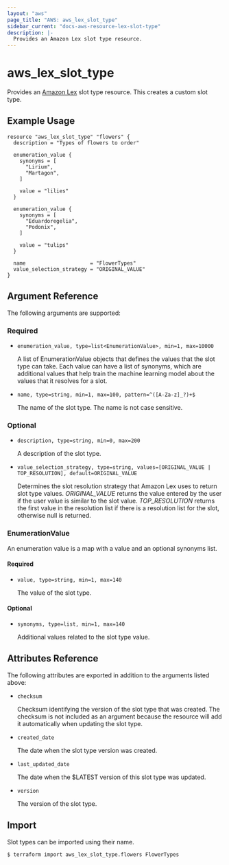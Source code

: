 ```yaml
---
layout: "aws"
page_title: "AWS: aws_lex_slot_type"
sidebar_current: "docs-aws-resource-lex-slot-type"
description: |-
  Provides an Amazon Lex slot type resource.
---
```


# aws_lex_slot_type

Provides an [Amazon Lex](https://docs.aws.amazon.com/lex/latest/dg/what-is.html) slot type resource.
This creates a custom slot type.

## Example Usage

```hcl
resource "aws_lex_slot_type" "flowers" {
  description = "Types of flowers to order"

  enumeration_value {
    synonyms = [
      "Lirium",
      "Martagon",
    ]

    value = "lilies"
  }

  enumeration_value {
    synonyms = [
      "Eduardoregelia",
      "Podonix",
    ]

    value = "tulips"
  }

  name                     = "FlowerTypes"
  value_selection_strategy = "ORIGINAL_VALUE"
}
```

## Argument Reference

The following arguments are supported:

### Required

* `enumeration_value, type=list<EnumerationValue>, min=1, max=10000`

	A list of EnumerationValue objects that defines the values that the slot type can take. Each
	value can have a list of synonyms, which are additional values that help train the machine
	learning model about the values that it resolves for a slot.

* `name, type=string, min=1, max=100, pattern=^([A-Za-z]_?)+$`

	The name of the slot type. The name is not case sensitive.

### Optional

* `description, type=string, min=0, max=200`

	A description of the slot type.

* `value_selection_strategy, type=string, values=[ORIGINAL_VALUE | TOP_RESOLUTION], default=ORIGINAL_VALUE`

	Determines the slot resolution strategy that Amazon Lex uses to return slot type values.
	*ORIGINAL_VALUE* returns the value entered by the user if the user value is similar to the slot
	value. *TOP_RESOLUTION* returns the first value in the resolution list if there is a resolution
	list for the slot, otherwise null is returned.

### EnumerationValue

An enumeration value is a map with a value and an optional synonyms list.

#### Required

* `value, type=string, min=1, max=140`

	The value of the slot type.

#### Optional

* `synonyms, type=list, min=1, max=140`

    Additional values related to the slot type value.

## Attributes Reference

The following attributes are exported in addition to the arguments listed above:

* `checksum`

	Checksum identifying the version of the slot type that was created. The checksum is not included
	as an argument because the resource will add it automatically when updating the slot type.

* `created_date`

	The date when the slot type version was created.

* `last_updated_date`

	The date when the $LATEST version of this slot type was updated.

* `version`

	The version of the slot type.

## Import

Slot types can be imported using their name.

```
$ terraform import aws_lex_slot_type.flowers FlowerTypes
```
